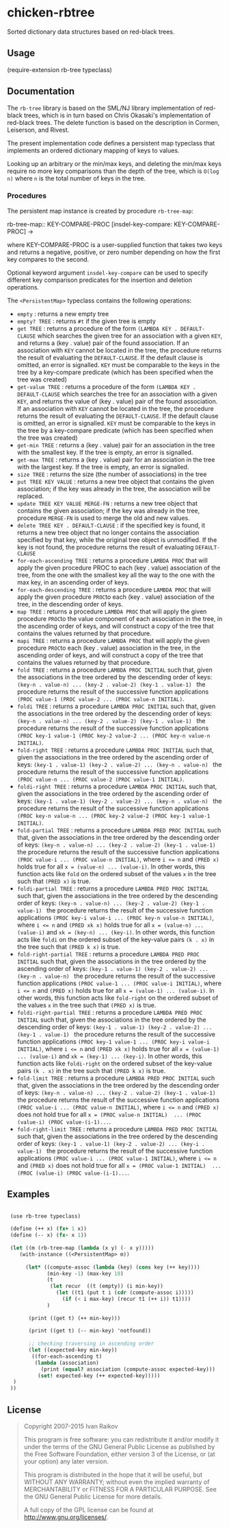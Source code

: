 # chicken-rbtree

Sorted dictionary data structures based on red-black trees.

## Usage

(require-extension rb-tree typeclass)

## Documentation

The `rb-tree` library is based on the SML/NJ library implementation
of red-black trees, which is in turn based on Chris Okasaki's
implementation of red-black trees.  The delete function is based on
the description in Cormen, Leiserson, and Rivest.

The present implementation code defines a persistent map typeclass
that implements an ordered dictionary mapping of keys to values.

Looking up an arbitrary or the min/max keys, and deleting the min/max
keys require no more key comparisons than the depth of the tree, which
is `O(log n)` where `n` is the total number of keys in the tree.

### Procedures

The persistent map instance is created by procedure `rb-tree-map`:

<procedure>rb-tree-map:: KEY-COMPARE-PROC [insdel-key-compare: KEY-COMPARE-PROC]  -> <PersistentMap></procedure>

where KEY-COMPARE-PROC is a user-supplied function that takes two keys
and returns a negative, positive, or zero number depending on how the
first key compares to the second.

Optional keyword argument `insdel-key-compare` can be used to
specify different key comparison predicates for the insertion and
deletion operations.

The `<PersistentMap>` typeclass contains the following operations:

* `empty` : returns a new empty tree
* `empty? TREE` : returns `#t` if the given tree is empty
* `get TREE` : returns a procedure of the form `(LAMBDA KEY . DEFAULT-CLAUSE` which searches the given tree for an association with a given `KEY`, and returns a (key . value) pair of the found association. If an association with `KEY` cannot be located in the  tree, the procedure returns the result of evaluating the `DEFAULT-CLAUSE`. If the default clause is omitted, an error is signalled. `KEY` must be comparable to the keys in the  tree by a key-compare predicate (which has been specified when the  tree was created)
* `get-value TREE` : returns a procedure of the form `(LAMBDA KEY . DEFAULT-CLAUSE` which searches the tree for an association with a given `KEY`, and returns the value of (key . value) pair of the found association. If an association with `KEY` cannot be located in the  tree, the procedure returns the result of evaluating the `DEFAULT-CLAUSE`. If the default clause is omitted, an error is signalled. `KEY` must be comparable to the keys in the  tree by a key-compare predicate (which has been specified when the  tree was created)
* `get-min TREE` : returns a (key . value) pair for an association in the tree with the smallest key. If the  tree is empty, an error is signalled.
* `get-max TREE` : returns a (key . value) pair for an association in the tree with the largest key. If the tree is empty, an error is signalled.
* `size TREE` : returns the size (the number of associations) in the tree
* `put TREE KEY VALUE` : returns a new tree object that contains the given association; if the key was already in the tree, the association will be replaced. 
* `update TREE KEY VALUE MERGE-FN` : returns a new  tree object that contains the given association; if the key was already in the tree, procedure `MERGE-FN` is used to merge the old and new values.
* `delete TREE KEY . DEFAULT-CLAUSE` : if the specified key is found, it returns a new tree object that no longer contains the association specified by that key, while the original tree object is unmodified. If the key is not found, the procedure returns the result of evaluating `DEFAULT-CLAUSE`
* `for-each-ascending TREE` : returns a procedure `LAMBDA PROC` that will apply the given procedure PROC to each (key . value) association of the tree, from the one with the smallest key all the way to the one with the max key, in an ascending order of keys. 
* `for-each-descending TREE` : returns a procedure `LAMBDA PROC` that will apply the given procedure `PROC`to each (key . value) association of the tree, in the descending order of keys. 
* `map TREE` : returns a procedure `LAMBDA PROC` that will apply the given procedure `PROC`to the value component of each association in the  tree, in the ascending order of keys, and will construct a copy of the tree that contains the values returned by that procedure.
* `mapi TREE` : returns a procedure `LAMBDA PROC` that will apply the given procedure `PROC`to each (key . value) association in the  tree, in the ascending order of keys, and will construct a copy of the tree that contains the values returned by that procedure.
* `fold TREE` : returns a procedure `LAMBDA PROC INITIAL` such that, given the associations in the tree ordered by the descending order of keys: `(key-n . value-n) ... (key-2 . value-2) (key-1 . value-1) ` the procedure returns the result of the successive function applications `(PROC value-1 (PROC value-2 ... (PROC value-n INITIAL)`. 
* `foldi TREE` : returns a procedure `LAMBDA PROC INITIAL` such that, given the associations in the tree ordered by the descending order of keys: `(key-n . value-n) ... (key-2 . value-2) (key-1 . value-1) ` the procedure returns the result of the successive function applications `(PROC key-1 value-1 (PROC key-2 value-2 ... (PROC key-n value-n INITIAL)`. 
* `fold-right TREE` : returns a procedure `LAMBDA PROC INITIAL` such that, given the associations in the tree ordered by the ascending order of keys: `(key-1 . value-1) (key-2 . value-2) ... (key-n . value-n) ` the procedure returns the result of the successive function applications `(PROC value-n ... (PROC value-2 (PROC value-1 INITIAL)`. 
* `foldi-right TREE` : returns a procedure `LAMBDA PROC INITIAL` such that, given the associations in the tree ordered by the ascending order of keys: `(key-1 . value-1) (key-2 . value-2) ... (key-n . value-n) ` the procedure returns the result of the successive function applications `(PROC key-n value-n ... (PROC key-2 value-2 (PROC key-1 value-1 INITIAL)`. 
* `fold-partial TREE` : returns a procedure `LAMBDA PRED PROC INITIAL` such that, given the associations in the tree ordered by the descending order of keys: `(key-n . value-n) ... (key-2 . value-2) (key-1 . value-1) ` the procedure returns the result of the successive function applications `(PROC value-i ... (PROC value-n INITIAL)`, where `i <= n` and `(PRED x)` holds true for all `x = (value-n) ... (value-i)`. In other words, this function acts like `fold` on the ordered subset of the values `x` in the tree such that `(PRED x)` is true. 
* `foldi-partial TREE` : returns a procedure `LAMBDA PRED PROC INITIAL` such that, given the associations in the tree ordered by the descending order of keys: `(key-n . value-n) ... (key-2 . value-2) (key-1 . value-1) ` the procedure returns the result of the successive function applications `(PROC key-i value-i ... (PROC key-n value-n INITIAL)`, where `i <= n` and `(PRED xk x)` holds true for all `x = (value-n) ... (value-i)` and `xk = (key-n) ... (key-i)`. In other words, this function acts like `foldi` on the ordered subset of the key-value pairs `(k . x)` in the tree such that `(PRED k x)` is true. 
* `fold-right-partial TREE` : returns a procedure `LAMBDA PRED PROC INITIAL` such that, given the associations in the tree ordered by the ascending order of keys: `(key-1 . value-1) (key-2 . value-2) ... (key-n . value-n) ` the procedure returns the result of the successive function applications `(PROC value-1 ... (PROC value-i INITIAL)`, where `i <= n` and `(PRED x)` holds true for all `x = (value-1) ... (value-i)`. In other words, this function acts like `fold-right` on the ordered subset of the values `x` in the tree such that `(PRED x)` is true. 
* `foldi-right-partial TREE` : returns a procedure `LAMBDA PRED PROC INITIAL` such that, given the associations in the tree ordered by the descending order of keys: `(key-1 . value-1) (key-2 . value-2) ... (key-1 . value-1) ` the procedure returns the result of the successive function applications `(PROC key-1 value-1 ... (PROC key-i value-i INITIAL)`, where `i <= n` and `(PRED xk x)` holds true for all `x = (value-1) ... (value-i)` and `xk = (key-1) ... (key-i)`. In other words, this function acts like `foldi-right` on the ordered subset of the key-value pairs `(k . x)` in the tree such that `(PRED k x)` is true. 
* `fold-limit TREE` : returns a procedure `LAMBDA PRED PROC INITIAL` such that, given the associations in the tree ordered by the descending order of keys: `(key-n . value-n) ... (key-2 . value-2) (key-1 . value-1) ` the procedure returns the result of the successive function applications `(PROC value-i ... (PROC value-n INITIAL)`, where `i <= n` and `(PRED x)` does not hold true for all `x = (PROC value-n INITIAL)  ... (PROC (value-i) (PROC value-(i-1)...`. 
* `fold-right-limit TREE` : returns a procedure `LAMBDA PRED PROC INITIAL` such that, given the associations in the tree ordered by the descending order of keys: `(key-1 . value-1) (key-2 . value-2) ... (key-i . value-1) ` the procedure returns the result of the successive function applications `(PROC value-i ... (PROC value-1 INITIAL)`, where `i <= n` and `(PRED x)` does not hold true for all `x = (PROC value-1 INITIAL)  ... (PROC (value-i) (PROC value-(i-1)...`. 


## Examples

```scheme

 (use rb-tree typeclass)
 
 (define (++ x) (fx+ 1 x))
 (define (-- x) (fx- x 1))
 
 (let ((m (rb-tree-map (lambda (x y) (- x y)))))
    (with-instance ((<PersistentMap> m))
      
      (let* ((compute-assoc (lambda (key) (cons key (++ key))))
             (min-key -1) (max-key 10)
             (t 
              (let recur  ((t (empty)) (i min-key))
                (let ((t1 (put t i (cdr (compute-assoc i)))))
                  (if (< i max-key) (recur t1 (++ i)) t1))))
             )
            
       (print ((get t) (++ min-key)))
 
       (print ((get t) (-- min-key) 'notfound))
 
       ;; checking traversing in ascending order
       (let ((expected-key min-key))
        ((for-each-ascending t)
         (lambda (association)
           (print (equal? association (compute-assoc expected-key)))
          (set! expected-key (++ expected-key)))))
  )
 ))
```

## License

>
> Copyright 2007-2015 Ivan Raikov
> 
>  This program is free software: you can redistribute it and/or modify
>  it under the terms of the GNU General Public License as published by
>  the Free Software Foundation, either version 3 of the License, or (at
>  your option) any later version.
>  
>  This program is distributed in the hope that it will be useful, but
>  WITHOUT ANY WARRANTY; without even the implied warranty of
>  MERCHANTABILITY or FITNESS FOR A PARTICULAR PURPOSE.  See the GNU
>  General Public License for more details.
> 
>  A full copy of the GPL license can be found at
>  <http://www.gnu.org/licenses/>.


